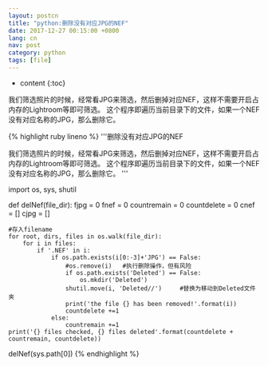 ```yaml
---
layout: postcn
title: "python:删除没有对应JPG的NEF"
date: 2017-12-27 00:15:00 +0800
lang: cn
nav: post
category: python
tags: [file]
---
```


* content
{:toc}

我们筛选照片的时候，经常看JPG来筛选，然后删掉对应NEF，这样不需要开启占内存的Lightroom等即可筛选。
这个程序即遍历当前目录下的文件，如果一个NEF没有对应名称的JPG，那么删除它。
<!-- more -->

{% highlight ruby lineno %}
'''删除没有对应JPG的NEF

我们筛选照片的时候，经常看JPG来筛选，然后删掉对应NEF，这样不需要开启占内存的Lightroom等即可筛选。
这个程序即遍历当前目录下的文件，如果一个NEF没有对应名称的JPG，那么删除它。
'''

import os, sys, shutil

def delNef(file_dir):
	fjpg = 0
	fnef = 0
	countremain = 0
	countdelete = 0
	cnef = []
	cjpg = []

	#存入filename
	for root, dirs, files in os.walk(file_dir):
		for i in files:
			if '.NEF' in i:
				if os.path.exists(i[0:-3]+'JPG') == False:
					#os.remove(i)	#执行删除操作，但有风险
					if os.path.exists('Deleted') == False:
						os.mkdir('Deleted')
					shutil.move(i, 'Deleted//')		#替换为移动到Deleted文件夹
					print('the file {} has been removed!'.format(i))
					countdelete +=1
				else:
					countremain +=1
	print('{} files checked, {} files deleted'.format(countdelete + countremain, countdelete))

delNef(sys.path[0])
{% endhighlight %}